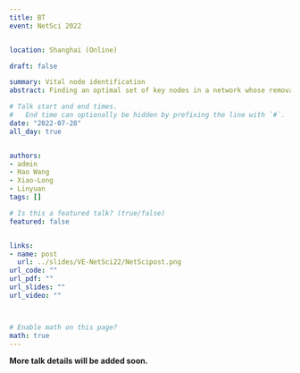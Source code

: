 ```yaml
---
title: BT
event: NetSci 2022


location: Shanghai (Online)

draft: false

summary: Vital node identification
abstract: Finding an optimal set of key nodes in a network whose removal from the network would dismantle the network is one of the fundamental research problems of Network Science. In this paper, we introduce an entanglement-based dismantling framework, which captures the network's transport properties and enables new insights into the intrinsic topological features of the complex system.

# Talk start and end times.
#   End time can optionally be hidden by prefixing the line with `#`.
date: "2022-07-28"
all_day: true


authors: 
- admin
- Hao Wang
- Xiao-Long
- Linyuan
tags: []

# Is this a featured talk? (true/false)
featured: false


links:
- name: post
  url: ../slides/VE-NetSci22/NetScipost.png
url_code: ""
url_pdf: ""
url_slides: ""
url_video: ""



# Enable math on this page?
math: true
---
```


**More talk details will be added soon.**
